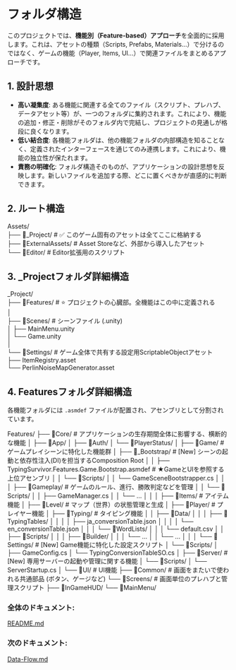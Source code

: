 # **フォルダ構造**

このプロジェクトでは、**機能別（Feature-based）アプローチ**を全面的に採用します。これは、アセットの種類（Scripts, Prefabs, Materials...）で分けるのではなく、ゲームの機能（Player, Items, UI...）で関連ファイルをまとめるアプローチです。

## **1\. 設計思想**

* **高い凝集度**: ある機能に関連する全てのファイル（スクリプト、プレハブ、データアセット等）が、一つのフォルダに集約されます。これにより、機能の追加・修正・削除がそのフォルダ内で完結し、プロジェクトの見通しが格段に良くなります。  
* **低い結合度**: 各機能フォルダは、他の機能フォルダの内部構造を知ることなく、定義されたインターフェースを通じてのみ連携します。これにより、機能の独立性が保たれます。  
* **責務の明確化**: フォルダ構造そのものが、アプリケーションの設計思想を反映します。新しいファイルを追加する際、どこに置くべきかが直感的に判断できます。

## **2\. ルート構造**

Assets/  
├── 📂\_Project/      \# ✅ このゲーム固有のアセットは全てここに格納する  
├── 📂ExternalAssets/  \# Asset Storeなど、外部から導入したアセット  
└── 📂Editor/        \# Editor拡張用のスクリプト

## **3\. \_Projectフォルダ詳細構造**

\_Project/  
├── 📂Features/         \# ⭐ プロジェクトの心臓部。全機能はこの中に定義される  
│  
├── 📂Scenes/           \# シーンファイル (.unity)  
│   ├── MainMenu.unity  
│   └── Game.unity  
│  
└── 📂Settings/         \# ゲーム全体で共有する設定用ScriptableObjectアセット  
    ├── ItemRegistry.asset  
    └── PerlinNoiseMapGenerator.asset

## **4\. Featuresフォルダ詳細構造**

各機能フォルダには `.asmdef` ファイルが配置され、アセンブリとして分割されています。

Features/
├── 📂Core/                 # アプリケーションの生存期間全体に影響する、横断的な機能
│   ├── 📂App/
│   ├── 📂Auth/
│   └── 📂PlayerStatus/
│
├── 📂Game/                 # ゲームプレイシーンに特化した機能群
│   ├── 📂_Bootstrap/        # [New] シーンの起動と依存性注入(DI)を担当するComposition Root
│   │   ├── TypingSurvivor.Features.Game.Bootstrap.asmdef # ★GameとUIを参照する上位アセンブリ
│   │   └── 📂Scripts/
│   │       └── GameSceneBootstrapper.cs
│   │
│   ├── 📂Gameplay/           # ゲームのルール、進行、勝敗判定などを管理
│   │   └── 📂Scripts/
│   │       ├── GameManager.cs
│   │       └── ...
│   │
│   ├── 📂Items/              # アイテム機能
│   ├── 📂Level/              # マップ（世界）の状態管理と生成
│   ├── 📂Player/             # プレイヤー機能
│   ├── 📂Typing/             # タイピング機能
│   │   ├── 📂Data/
│   │   │   ├── 📂TypingTables/
│   │   │   │   ├── ja_conversionTable.json
│   │   │   │   └── en_conversionTable.json
│   │   │   └── 📂WordLists/
│   │   │       └── default.csv
│   │   ├── 📂Scripts/
│   │   │   ├── 📂Builder/
│   │   │   └── ...
│   │   └── ...
│   │
│   └── 📂Settings/           # [New] Game機能に特化した設定スクリプト
│       └── 📂Scripts/
│           ├── GameConfig.cs
│           └── TypingConversionTableSO.cs
│
├── 📂Server/               # [New] 専用サーバーの起動や管理に関する機能
│   └── 📂Scripts/
│       └── ServerStartup.cs
│
└── 📂UI/                   # UI機能
    ├── 📂Common/             # 画面をまたいで使われる共通部品 (ボタン、ゲージなど)
    └── 📂Screens/            # 画面単位のプレハブと管理スクリプト
        ├── 📂InGameHUD/
        └── 📂MainMenu/

### **全体のドキュメント:**　
[README.md](./README.md)
### **次のドキュメント:**
[Data-Flow.md](./Data-Flow.md)
